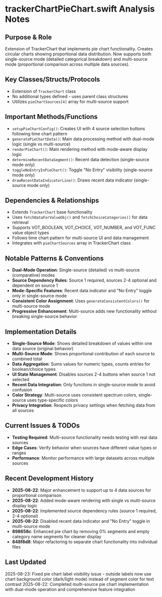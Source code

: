 # trackerChartPieChart.swift Analysis Notes

## Purpose & Role
Extension of TrackerChart that implements pie chart functionality. Creates circular charts showing proportional data distribution. Now supports both single-source mode (detailed categorical breakdown) and multi-source mode (proportional comparison across multiple data sources).

## Key Classes/Structs/Protocols
- Extension of `TrackerChart` class
- No additional types defined - uses parent class structures
- Utilizes `pieChartSources[4]` array for multi-source support

## Important Methods/Functions
- `setupPieChartConfig()`: Creates UI with 4 source selection buttons following time chart pattern
- `generatePieChartData()`: Main data processing method with dual-mode logic (single vs multi-source)
- `renderPieChart()`: Main rendering method with mode-aware display logic
- `determineRecentDataSegment()`: Recent data detection (single-source mode only)
- `toggleNoEntryInPieChart()`: Toggle "No Entry" visibility (single-source mode only)
- `drawRecentDataIndicatorLine()`: Draws recent data indicator (single-source mode only)

## Dependencies & Relationships
- Extends `TrackerChart` base functionality
- Uses `fetchDataForValueObj()` and `fetchChoiceCategories()` for data retrieval
- Supports VOT_BOOLEAN, VOT_CHOICE, VOT_NUMBER, and VOT_FUNC value object types
- Follows time chart pattern for multi-source UI and data management
- Integrates with `pieChartSources` array in TrackerChart class

## Notable Patterns & Conventions
- **Dual-Mode Operation**: Single-source (detailed) vs multi-source (comparative) modes
- **Source Dependency Rules**: Source 1 required, sources 2-4 optional and dependent on source 1
- **Mode-Specific Features**: Recent data indicator and "No Entry" toggle only in single-source mode
- **Consistent Color Assignment**: Uses `generateConsistentColors()` for multi-source mode
- **Progressive Enhancement**: Multi-source adds new functionality without breaking single-source behavior

## Implementation Details
- **Single-Source Mode**: Shows detailed breakdown of values within one data source (original behavior)
- **Multi-Source Mode**: Shows proportional contribution of each source to combined total
- **Data Aggregation**: Sums values for numeric types, counts entries for boolean/choice types
- **UI State Management**: Disables sources 2-4 buttons when source 1 not selected
- **Recent Data Integration**: Only functions in single-source mode to avoid confusion
- **Color Strategy**: Multi-source uses consistent spectrum colors, single-source uses type-specific colors
- **Privacy Integration**: Respects privacy settings when fetching data from all sources

## Current Issues & TODOs
- **Testing Required**: Multi-source functionality needs testing with real data sources
- **Edge Cases**: Verify behavior when sources have different value types or ranges
- **Performance**: Monitor performance with large datasets across multiple sources

## Recent Development History
- **2025-08-22**: Major enhancement to support up to 4 data sources for proportional comparison
- **2025-08-22**: Added mode-aware rendering with single vs multi-source display logic
- **2025-08-22**: Implemented source dependency rules (source 1 required, 2-4 optional)
- **2025-08-22**: Disabled recent data indicator and "No Entry" toggle in multi-source mode
- **898658c**: Enhanced pie chart by removing 0% segments and empty category name segments for cleaner display
- **848f8d8**: Major refactoring to separate chart functionality into individual files

## Last Updated
2025-08-23: Fixed pie chart label visibility issue - outside labels now use chart background color (dark/light mode) instead of segment color for text contrast
2025-08-22: Completed multi-source pie chart implementation with dual-mode operation and comprehensive feature integration